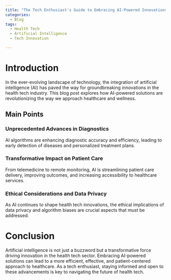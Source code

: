 ```yaml
---
title: "The Tech Enthusiast's Guide to Embracing AI-Powered Innovations in Health Tech"
categories:
  - Blog
tags:
  - Health Tech
  - Artificial Intelligence
  - Tech Innovation

---
```


# Introduction
In the ever-evolving landscape of technology, the integration of artificial intelligence (AI) has paved the way for groundbreaking innovations in the health tech industry. This blog post explores how AI-powered solutions are revolutionizing the way we approach healthcare and wellness.

## Main Points
### Unprecedented Advances in Diagnostics
AI algorithms are enhancing diagnostic accuracy and efficiency, leading to early detection of diseases and personalized treatment plans.

### Transformative Impact on Patient Care
From telemedicine to remote monitoring, AI is streamlining patient care delivery, improving outcomes, and increasing accessibility to healthcare services.

### Ethical Considerations and Data Privacy
As AI continues to shape health tech innovations, the ethical implications of data privacy and algorithm biases are crucial aspects that must be addressed.

# Conclusion
Artificial intelligence is not just a buzzword but a transformative force driving innovation in the health tech sector. Embracing AI-powered solutions can lead to a more efficient, effective, and patient-centered approach to healthcare. As a tech enthusiast, staying informed and open to these advancements is key to navigating the future of health tech.